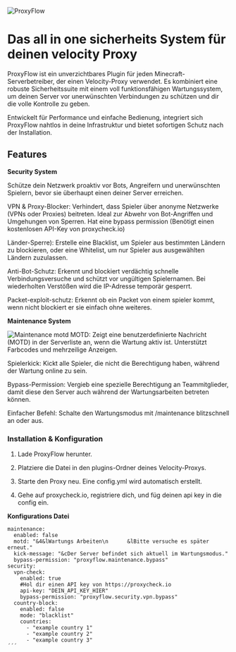 ![ProxyFlow](https://i.imgur.com/nfwkxNN.png)
# Das all in one sicherheits System für deinen velocity Proxy

ProxyFlow ist ein unverzichtbares Plugin für jeden Minecraft-Serverbetreiber, der einen Velocity-Proxy verwendet. Es kombiniert eine robuste Sicherheitssuite mit einem voll funktionsfähigen Wartungssystem, um deinen Server vor unerwünschten Verbindungen zu schützen und dir die volle Kontrolle zu geben.

Entwickelt für Performance und einfache Bedienung, integriert sich ProxyFlow nahtlos in deine Infrastruktur und bietet sofortigen Schutz nach der Installation.

## Features

**Security System**

Schütze dein Netzwerk proaktiv vor Bots, Angreifern und unerwünschten Spielern, bevor sie überhaupt einen deiner Server erreichen.

VPN & Proxy-Blocker: Verhindert, dass Spieler über anonyme Netzwerke (VPNs oder Proxies) beitreten. Ideal zur Abwehr von Bot-Angriffen und Umgehungen von Sperren. Hat eine bypass permission (Benötigt einen kostenlosen API-Key von proxycheck.io)

Länder-Sperre): Erstelle eine Blacklist, um Spieler aus bestimmten Ländern zu blockieren, oder eine Whitelist, um nur Spieler aus ausgewählten Ländern zuzulassen.

Anti-Bot-Schutz: Erkennt und blockiert verdächtig schnelle Verbindungsversuche und schützt vor ungültigen Spielernamen. Bei wiederholten Verstößen wird die IP-Adresse temporär gesperrt.

Packet-exploit-schutz: Erkennt ob ein Packet von einem spieler kommt, wenn nicht blockiert er sie einfach ohne weiteres.

**Maintenance System**

![Maintenance motd](https://i.imgur.com/ejimV7c.png)
MOTD: Zeigt eine benutzerdefinierte Nachricht (MOTD) in der Serverliste an, wenn die Wartung aktiv ist. Unterstützt Farbcodes und mehrzeilige Anzeigen.

Spielerkick: Kickt alle Spieler, die nicht die Berechtigung haben, während der Wartung online zu sein.

Bypass-Permission: Vergieb eine spezielle Berechtigung an Teammitglieder, damit diese den Server auch während der Wartungsarbeiten betreten können.

Einfacher Befehl: Schalte den Wartungsmodus mit /maintenance blitzschnell an oder aus.


### Installation & Konfiguration

1. Lade ProxyFlow herunter.

2. Platziere die Datei in den plugins-Ordner deines Velocity-Proxys.

3. Starte den Proxy neu. Eine config.yml wird automatisch erstellt.

4. Gehe auf proxycheck.io, registriere dich, und füg deinen api key in die config ein.

**Konfigurations Datei**
```
maintenance:
  enabled: false
  motd: "&4&lWartungs Arbeiten\n      &lBitte versuche es später erneut."
  kick-message: "&cDer Server befindet sich aktuell im Wartungsmodus."
  bypass-permission: "proxyflow.maintenance.bypass"
security:
  vpn-check:
    enabled: true
    #Hol dir einen API key von https://proxycheck.io
    api-key: "DEIN_API_KEY_HIER"
    bypass-permission: "proxyflow.security.vpn.bypass"
  country-block:
    enabled: false
    mode: "blacklist"
    countries:
      - "example country 1"
      - "example country 2"
      - "example country 3"
´´´
